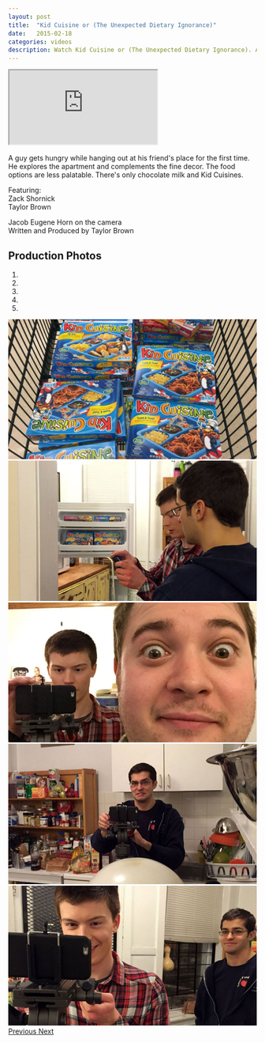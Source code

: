 ```yaml
---
layout: post
title:  "Kid Cuisine or (The Unexpected Dietary Ignorance)"
date:   2015-02-18
categories: videos
description: Watch Kid Cuisine or (The Unexpected Dietary Ignorance). A guy gets hungry while hanging out at his friend's place, but there's only Kid Cuisines.
---
```


<div class="embed-responsive embed-responsive-16by9">
	<iframe class="embed-responsive-item" src="http://www.youtube.com/embed/2VJXFaYLVW0?rel=0" allowfullscreen></iframe>
</div>

A guy gets hungry while hanging out at his friend's place for the first time. He explores the apartment and complements the fine decor. The food options are less palatable. There's only chocolate milk and Kid Cuisines.

Featuring:<br>
Zack Shornick<br>
Taylor Brown

Jacob Eugene Horn on the camera<br>
Written and Produced by Taylor Brown

Production Photos
-----------------

<div id="carousel-example-generic" class="carousel slide" data-ride="carousel" data-interval="false">
  <!-- Indicators -->
  <ol class="carousel-indicators">
    <li data-target="#carousel-example-generic" data-slide-to="0" class="active"></li>
    <li data-target="#carousel-example-generic" data-slide-to="1"></li>
    <li data-target="#carousel-example-generic" data-slide-to="2"></li>
    <li data-target="#carousel-example-generic" data-slide-to="3"></li>
    <li data-target="#carousel-example-generic" data-slide-to="4"></li>
  </ol>

  <!-- Wrapper for slides -->
  <div class="carousel-inner" role="listbox">
    <div class="item active">
      <img src="/assets/kid-cuisine-shopping.jpg" alt="Shopping for Kid Cuisines">
    </div>  
    <div class="item">
      <img src="/assets/kid-cuisine-taylor-jacob-2.jpg" alt="Taylor Brown and Jacob Eugene Horn">
    </div>    
    <div class="item">
      <img src="/assets/kid-cuisine-taylor-zack.jpg" alt="Taylor Brown and Zack Shornick">
    </div>
    <div class="item">
      <img src="/assets/kid-cuisine-jacob.jpg" alt="Jacob Eugene Horn">
    </div>  
    <div class="item">
      <img src="/assets/kid-cuisine-taylor-jacob.jpg" alt="Taylor Brown and Jacob Eugene Horn">
    </div>
  </div>

  <!-- Controls -->
  <a class="left carousel-control" href="#carousel-example-generic" role="button" data-slide="prev">
    <span class="glyphicon glyphicon-chevron-left" aria-hidden="true"></span>
    <span class="sr-only">Previous</span>
  </a>
  <a class="right carousel-control" href="#carousel-example-generic" role="button" data-slide="next">
    <span class="glyphicon glyphicon-chevron-right" aria-hidden="true"></span>
    <span class="sr-only">Next</span>
  </a>
</div>